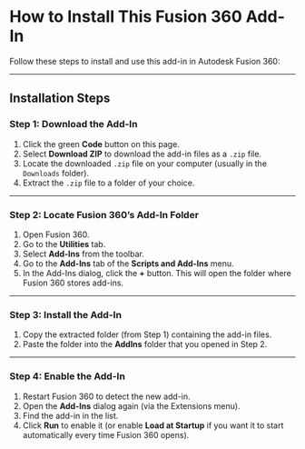 # How to Install This Fusion 360 Add-In

Follow these steps to install and use this add-in in Autodesk Fusion 360:

---

## Installation Steps

### Step 1: Download the Add-In
1. Click the green **Code** button on this page.
2. Select **Download ZIP** to download the add-in files as a `.zip` file.
3. Locate the downloaded `.zip` file on your computer (usually in the `Downloads` folder).
4. Extract the `.zip` file to a folder of your choice.

---

### Step 2: Locate Fusion 360’s Add-In Folder
1. Open Fusion 360.
2. Go to the **Utilities** tab.
3. Select **Add-Ins** from the toolbar.
4. Go to the **Add-Ins** tab of the **Scripts and Add-Ins** menu.
5. In the Add-Ins dialog, click the **+** button.
   This will open the folder where Fusion 360 stores add-ins.

---

### Step 3: Install the Add-In
1. Copy the extracted folder (from Step 1) containing the add-in files.
2. Paste the folder into the **AddIns** folder that you opened in Step 2.

---

### Step 4: Enable the Add-In
1. Restart Fusion 360 to detect the new add-in.
2. Open the **Add-Ins** dialog again (via the Extensions menu).
3. Find the add-in in the list.
4. Click **Run** to enable it (or enable **Load at Startup** if you want it to start automatically every time Fusion 360 opens).
